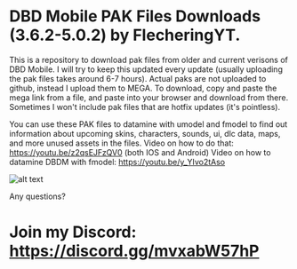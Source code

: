 # DBD Mobile PAK Files Downloads (3.6.2-5.0.2) by FlecheringYT.

This is a repository to download pak files from older and current verisons of DBD Mobile. I will try to keep this updated every update (usually uploading the pak files takes around 6-7 hours). Actual paks are not uploaded to github, instead I upload them to MEGA. To download, copy and paste the mega link from a file, and paste into your browser and download from there. Sometimes I won't include pak files that are hotfix updates (it's pointless).

You can use these PAK files to datamine with umodel and fmodel to find out information about upcoming skins, characters, sounds, ui, dlc data, maps, and more unused assets in the files.
Video on how to do that: https://youtu.be/z2qsEJFzQV0 (both IOS and Android) 
Video on how to datamine DBDM with fmodel: https://youtu.be/y_YIvo2tAso

![alt text](https://cdn.discordapp.com/attachments/797676788871856138/890054944835645450/unknown.png)

Any questions?
# Join my Discord: https://discord.gg/mvxabW57hP
